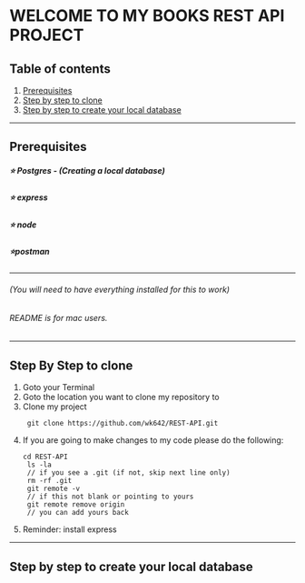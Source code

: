 # WELCOME TO MY BOOKS REST API PROJECT
## Table of contents
  1. [Prerequisites](#prerequisites)
  2. [Step by step to clone ](#clone)
  3. [Step by step to create your local database ](#database)
___
## Prerequisites <a name="prerequisites"></a>
##### ⭐ Postgres - (Creating a local database)  
##### ⭐ express  
##### ⭐ node  
##### ⭐postman  
---
###### (You will need to have everything installed for this to work)
###### README is for mac users. 
---
## Step By Step to clone <a name="clone"></a>
1. Goto your Terminal
2. Goto the location you want to clone my repository to
3. Clone my project
   ```git
    git clone https://github.com/wk642/REST-API.git
    ```
4. If you are going to make changes to my code please do the following:
   ```
   cd REST-API
    ls -la
    // if you see a .git (if not, skip next line only)
    rm -rf .git
    git remote -v
    // if this not blank or pointing to yours
    git remote remove origin
    // you can add yours back
    ```
 5. Reminder: install express

***
## Step by step to create your local database <a name="database"></a>
   ```
   
   ```